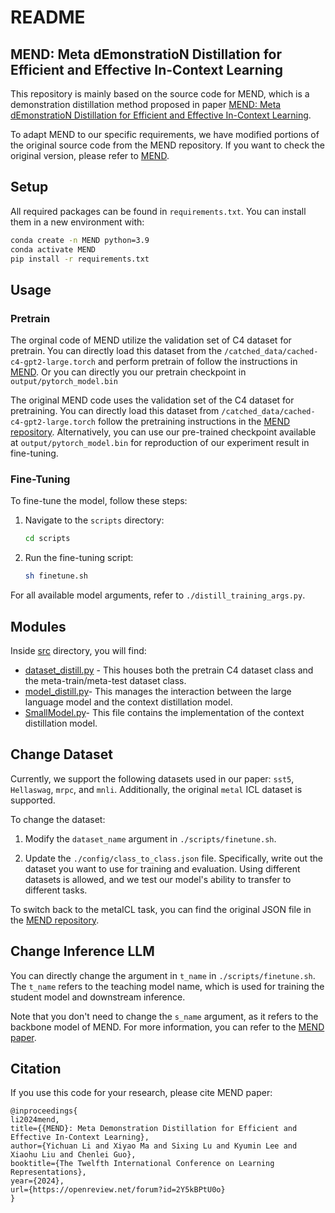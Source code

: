 # README

## MEND: Meta dEmonstratioN Distillation for Efficient and Effective In-Context Learning

This repository is mainly based on the source code for MEND, which is a demonstration distillation method proposed in paper [MEND: Meta dEmonstratioN Distillation for Efficient and Effective In-Context Learning](https://arxiv.org/pdf/2403.06914). 

To adapt MEND to our specific requirements, we have modified portions of the original source code from the MEND repository. If you want to check the original version, please refer to [MEND](https://github.com/bigheiniu/MEND).

## Setup

All required packages can be found in `requirements.txt`. You can install them in a new environment with:

```bash
conda create -n MEND python=3.9
conda activate MEND
pip install -r requirements.txt
```

## Usage

### Pretrain

The orginal code of MEND utilize the validation set of C4 dataset for pretrain. You can directly load this dataset from the `/catched_data/cached-c4-gpt2-large.torch` and perform pretrain of follow the instructions in [MEND](https://github.com/bigheiniu/MEND). Or you can directly you our pretrain checkpoint in `output/pytorch_model.bin`

The original MEND code uses the validation set of the C4 dataset for pretraining. You can directly load this dataset from `/catched_data/cached-c4-gpt2-large.torch` follow the pretraining instructions in the [MEND repository](https://github.com/bigheiniu/MEND). Alternatively, you can use our pre-trained checkpoint available at `output/pytorch_model.bin` for reproduction of our experiment result in fine-tuning.

### Fine-Tuning

To fine-tune the model, follow these steps:

1. Navigate to the `scripts` directory:

    ```bash
    cd scripts
    ```

2. Run the fine-tuning script:

    ```bash
    sh finetune.sh
    ```

For all available model arguments, refer to `./distill_training_args.py`.



## Modules

Inside [src](./src) directory, you will find:

- [dataset_distill.py](./src/dataset_distill.py) - This houses both the pretrain C4 dataset class and the meta-train/meta-test dataset class.
- [model_distill.py](./src/model_distill.py)- This manages the interaction between the large language model and the context distillation model.
- [SmallModel.py](./src/SmallModel.py)- This file contains the implementation of the context distillation model.


## Change Dataset

Currently, we support the following datasets used in our paper: `sst5`, `Hellaswag`, `mrpc`, and `mnli`. Additionally, the original `metal` ICL dataset is supported.

To change the dataset:

1. Modify the `dataset_name` argument in `./scripts/finetune.sh`.

2. Update the `./config/class_to_class.json` file. Specifically, write out the dataset you want to use for training and evaluation. Using different datasets is allowed, and we test our model's ability to transfer to different tasks.


To switch back to the metaICL task, you can find the original JSON file in the [MEND repository](https://github.com/bigheiniu/MEND).


## Change Inference LLM

You can directly change the argument in `t_name` in `./scripts/finetune.sh`. The `t_name` refers to the teaching model name, which is used for training the student model and downstream inference. 

Note that you don't need to change the `s_name` argument, as it refers to the backbone model of MEND. For more information, you can refer to the [MEND paper](https://arxiv.org/pdf/2403.06914).


## Citation

If you use this code for your research, please cite MEND paper:

```
@inproceedings{
li2024mend,
title={{MEND}: Meta Demonstration Distillation for Efficient and Effective In-Context Learning},
author={Yichuan Li and Xiyao Ma and Sixing Lu and Kyumin Lee and Xiaohu Liu and Chenlei Guo},
booktitle={The Twelfth International Conference on Learning Representations},
year={2024},
url={https://openreview.net/forum?id=2Y5kBPtU0o}
}
```